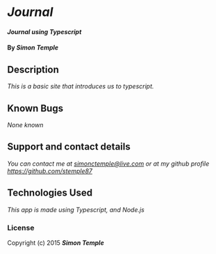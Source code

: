 # _Journal_

#### _Journal using Typescript_

#### By _**Simon Temple**_

## Description

_This is a basic site that introduces us to typescript._

## Known Bugs

_None known_

## Support and contact details

_You can contact me at simonctemple@live.com or at my github profile https://github.com/stemple87_

## Technologies Used

_This app is made using Typescript, and Node.js_

### License


Copyright (c) 2015 **_Simon Temple_**
